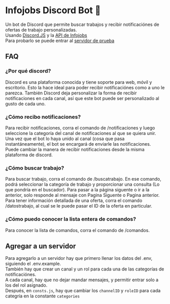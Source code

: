 # Infojobs Discord Bot 🤖
Un bot de Discord que permite buscar trabajos y recibir notificaciónes de ofertas de trabajo personalizadas.  
Usando [Discord.JS](https://discord.js.org/) y la [API de Infojobs](https://developer.infojobs.net/)  
Para probarlo se puede entrar al [servidor de prueba](https://discord.gg/b8Z7vD5bAH)  

## FAQ
### ¿Por qué discord?
Discord es una plataforma conocida y tiene soporte para web, móvil y escritorio. Esto la hace ideal para poder recibir notificaciónes como a uno le parezca.
También Discord deja personalizar la forma de recibir notificaciones en cada canal, así que este bot puede ser personalizado al gusto de cada uno.

### ¿Cómo recibo notificaciones?
Para recibir notificaciones, corra el comando de /notificaciones y luego seleccione la categoría del canal de notificaciones al que se quiera unir.
Una vez que el bot lo haya unido al canal (cosa que pasa instantáneamente), el bot se encargará de enviarle las notificaciones.
Puede cambiar la manera de recibir notificaciones desde la misma plataforma de discord.

### ¿Cómo buscar trabajo?
Para buscar trabajo, corra el comando de /buscatrabajo.
En ese comando, podrá seleccionar la categoría de trabajo y proporcionar una consulta (Lo que pondría en el buscador).
Para pasar a la página siguente o ir a la anterior, solo responde al mensaje con Pagina Siguente o Pagina anterior.
Para tener información detallada de una oferta, corra el comando /datostrabajo, al cual se le puede pasar el ID de la oferta en particular.

### ¿Cómo puedo conocer la lista entera de comandos?
Para conocer la lista de comandos, corra el comando de /comandos.

## Agregar a un servidor
Para agregarlo a un servidor hay que primero llenar los datos del .env, siguiendo el .env.example.  
También hay que crear un canal y un rol para cada una de las categorías de notificaciónes.  
A cada canal, hay que no dejar mandar mensajes, y permitir entrar solo a los del rol asignado.  
Después, en `consts.js`, hay que cambiar los `channelID` y `roleID` para cada categría en la constante `categories`